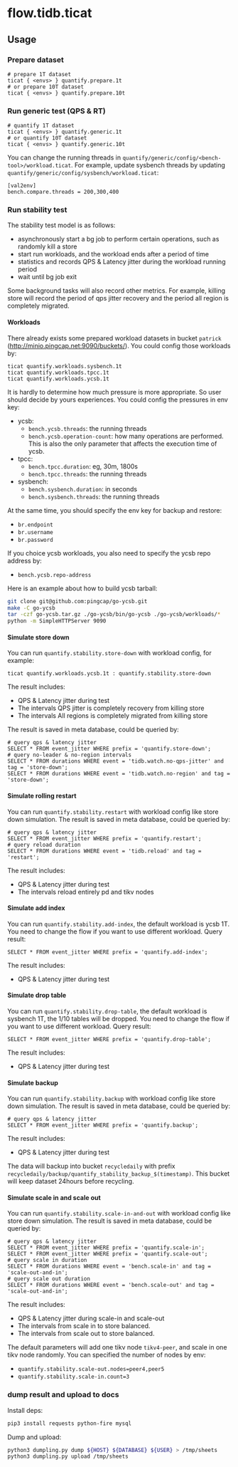 # flow.tidb.ticat


## Usage

### Prepare dataset

```
# prepare 1T dataset
ticat { <envs> } quantify.prepare.1t
# or prepare 10T dataset
ticat { <envs> } quantify.prepare.10t
```

### Run generic test (QPS & RT)

```
# quantify 1T dataset
ticat { <envs> } quantify.generic.1t
# or quantify 10T dataset
ticat { <envs> } quantify.generic.10t
```

You can change the running threads in `quantify/generic/config/<bench-tool>/workload.ticat`. For example, update sysbench threads by updating `quantify/generic/config/sysbench/workload.ticat`: 

```
[val2env]
bench.compare.threads = 200,300,400
```

### Run stability test

The stability test model is as follows:

- asynchronously start a bg job to perform certain operations, such as randomly kill a store
- start run workloads, and the workload ends after a period of time
- statistics and records QPS & Latency jitter during the workload running period
- wait until bg job exit

Some background tasks will also record other metrics. For example, killing store will record the period of qps jitter recovery and the period all region is completely migrated.

#### Workloads

There already exists some prepared workload datasets in bucket `patrick` (http://minio.pingcap.net:9090/buckets/). You could config those workloads by:

```
ticat quantify.workloads.sysbench.1t
ticat quantify.workloads.tpcc.1t
ticat quantify.workloads.ycsb.1t
```

It is hardly to determine how much pressure is more appropriate. So user should decide by yours experiences. You could config the pressures in env key:

- ycsb:
  - `bench.ycsb.threads`: the running threads
  - `bench.ycsb.operation-count`: how many operations are performed. This is also the only parameter that affects the execution time of ycsb. 
- tpcc:
  - `bench.tpcc.duration`: eg, 30m, 1800s
  - `bench.tpcc.threads`: the running threads
- sysbench:
  - `bench.sysbench.duration`: in seconds
  - `bench.sysbench.threads`: the running threads
  
At the same time, you should specify the env key for backup and restore:

- `br.endpoint`
- `br.username`
- `br.password`

If you choice ycsb workloads, you also need to specify the ycsb repo address by:

- `bench.ycsb.repo-address`

Here is an example about how to build ycsb tarball:

```sh
git clone git@github.com:pingcap/go-ycsb.git
make -C go-ycsb
tar -czf go-ycsb.tar.gz ./go-ycsb/bin/go-ycsb ./go-ycsb/workloads/*
python -m SimpleHTTPServer 9090
```

#### Simulate store down

You can run `quantify.stability.store-down` with workload config, for example:

```
ticat quantify.workloads.ycsb.1t : quantify.stability.store-down
```

The result includes:

- QPS & Latency jitter during test
- The intervals QPS jitter is completely recovery from killing store
- The intervals All regions is completely migrated from killing store

The result is saved in meta database, could be queried by:

```
# query qps & latency jitter
SELECT * FROM event_jitter WHERE prefix = 'quantify.store-down';
# query no-leader & no-region intervals
SELECT * FROM durations WHERE event = 'tidb.watch.no-qps-jitter' and tag = 'store-down';
SELECT * FROM durations WHERE event = 'tidb.watch.no-region' and tag = 'store-down';
```

#### Simulate rolling restart

You can run `quantify.stability.restart` with workload config like store down simulation. The result is saved in meta database, could be queried by:

```
# query qps & latency jitter
SELECT * FROM event_jitter WHERE prefix = 'quantify.restart';
# query reload duration
SELECT * FROM durations WHERE event = 'tidb.reload' and tag = 'restart';
```

The result includes:

- QPS & Latency jitter during test
- The intervals reload entirely pd and tikv nodes

#### Simulate add index

You can run `quantify.stability.add-index`, the default workload is ycsb 1T. You need to change the flow if you want to use different workload. Query result:

```
SELECT * FROM event_jitter WHERE prefix = 'quantify.add-index';
```

The result includes:

- QPS & Latency jitter during test

#### Simulate drop table

You can run `quantify.stability.drop-table`, the default workload is sysbench 1T, the 1/10 tables will be dropped. You need to change the flow if you want to use different workload. Query result:

```
SELECT * FROM event_jitter WHERE prefix = 'quantify.drop-table';
```

The result includes:

- QPS & Latency jitter during test

#### Simulate backup

You can run `quantify.stability.backup` with workload config like store down simulation. The result is saved in meta database, could be queried by:

```
# query qps & latency jitter
SELECT * FROM event_jitter WHERE prefix = 'quantify.backup';
```

The result includes:

- QPS & Latency jitter during test

The data will backup into bucket `recycledaily` with prefix `recycledaily/backup/quantify_stability_backup_$(timestamp)`. This bucket will keep dataset 24hours before recycling.

#### Simulate scale in and scale out

You can run `quantify.stability.scale-in-and-out` with workload config like store down simulation. The result is saved in meta database, could be queried by:

```
# query qps & latency jitter
SELECT * FROM event_jitter WHERE prefix = 'quantify.scale-in';
SELECT * FROM event_jitter WHERE prefix = 'quantify.scale-out';
# query scale in duration
SELECT * FROM durations WHERE event = 'bench.scale-in' and tag = 'scale-out-and-in';
# query scale out duration
SELECT * FROM durations WHERE event = 'bench.scale-out' and tag = 'scale-out-and-in';
```

The result includes:

- QPS & Latency jitter during scale-in and scale-out
- The intervals from scale in to store balanced.
- The intervals from scale out to store balanced.

The default parameters will add one tikv node `tikv4-peer`, and scale in one tikv node randomly. You can specified the number of nodes by env:

- `quantify.stability.scale-out.nodes=peer4,peer5`
- `quantify.stability.scale-in.count=3`

### dump result and upload to docs

Install deps:

```sh
pip3 install requests python-fire mysql
```

Dump and upload:

```sh
python3 dumpling.py dump ${HOST} ${DATABASE} ${USER} > /tmp/sheets
python3 dumpling.py upload /tmp/sheets
```

